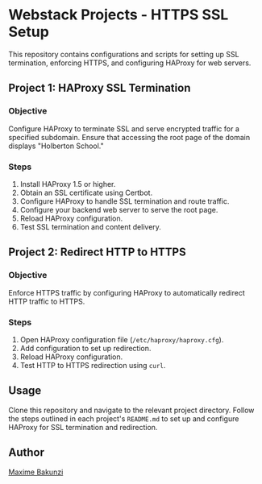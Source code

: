 # Webstack Projects - HTTPS SSL Setup

This repository contains configurations and scripts for setting up SSL termination, enforcing HTTPS, and configuring HAProxy for web servers.

## Project 1: HAProxy SSL Termination

### Objective

Configure HAProxy to terminate SSL and serve encrypted traffic for a specified subdomain. Ensure that accessing the root page of the domain displays "Holberton School."

### Steps

1. Install HAProxy 1.5 or higher.
2. Obtain an SSL certificate using Certbot.
3. Configure HAProxy to handle SSL termination and route traffic.
4. Configure your backend web server to serve the root page.
5. Reload HAProxy configuration.
6. Test SSL termination and content delivery.

## Project 2: Redirect HTTP to HTTPS

### Objective

Enforce HTTPS traffic by configuring HAProxy to automatically redirect HTTP traffic to HTTPS.

### Steps

1. Open HAProxy configuration file (`/etc/haproxy/haproxy.cfg`).
2. Add configuration to set up redirection.
3. Reload HAProxy configuration.
4. Test HTTP to HTTPS redirection using `curl`.

## Usage

Clone this repository and navigate to the relevant project directory. Follow the steps outlined in each project's `README.md` to set up and configure HAProxy for SSL termination and redirection.

## Author

[Maxime Bakunzi](https://github.com/Maxime-Bakunzi)

